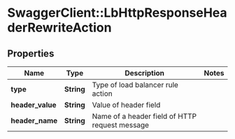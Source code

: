 # SwaggerClient::LbHttpResponseHeaderRewriteAction

## Properties
Name | Type | Description | Notes
------------ | ------------- | ------------- | -------------
**type** | **String** | Type of load balancer rule action | 
**header_value** | **String** | Value of header field | 
**header_name** | **String** | Name of a header field of HTTP request message | 


